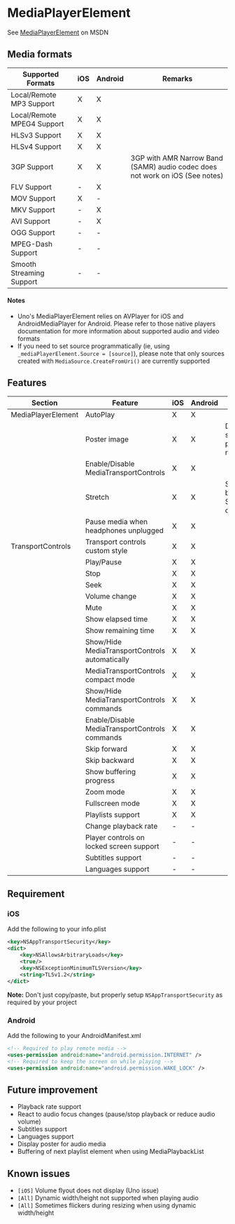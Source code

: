 # MediaPlayerElement

See [MediaPlayerElement](https://docs.microsoft.com/en-us/uwp/api/windows.ui.xaml.controls.mediaplayerelement) on MSDN

## Media formats

| Supported Formats    									| iOS	| Android	| Remarks							|
|-------------------------------------------------------|-------|-----------|-----------------------------------|
| Local/Remote MP3 Support								| X     | X  		|									|
| Local/Remote MPEG4 Support							| X     | X  		|									|
| HLSv3	Support											| X     | X  		| 									|
| HLSv4	Support											| X     | X  		|									|
| 3GP Support											| X     | X  		| 3GP with AMR Narrow Band (SAMR) audio codec does not work on iOS (See notes) |
| FLV Support											| -     | X  		|									|
| MOV Support											| X     | -  		|									|
| MKV Support											| -     | X  		|									|
| AVI Support											| -     | X  		| 									|
| OGG Support											| -     | -  		|									|
| MPEG-Dash	Support										| -     | -  		| 									|
| Smooth Streaming Support								| -     | -  		| 									|

#### Notes

* Uno's MediaPlayerElement relies on AVPlayer for iOS and AndroidMediaPlayer for Android. Please refer to those native players documentation for more information about supported audio and video formats
* If you need to set source programmatically (ie, using `_mediaPlayerElement.Source = [source]`), please note that only sources created with `MediaSource.CreateFromUri()` are currently supported

## Features 

| Section				| Feature    											| iOS	| Android	| Remarks										|
|-----------------------|-------------------------------------------------------|-------|-----------|-----------------------------------------------|
| MediaPlayerElement	| AutoPlay  											| X     | X  		|												|
|						| Poster image											| X     | X  		| Does not show when playing music				|
|						| Enable/Disable MediaTransportControls			  		| X     | X  		|												|
|						| Stretch										  		| X     | X  		| Stretch.None behave like Stretch.Fill on iOS	|
|						| Pause media when headphones unplugged			  		| X     | X  		| 												|
| TransportControls		| Transport controls custom style						| X     | X  		|												|
| 			    		| Play/Pause 											| X     | X  		|												|
|						| Stop  												| X     | X  		|												|
| 						| Seek  												| X     | X  		|												|
|						| Volume change											| X     | X  		|												|
|						| Mute													| X     | X  		|												|
|						| Show elapsed time										| X     | X  		|												|
|						| Show remaining time									| X     | X  		|												|
|						| Show/Hide MediaTransportControls automatically		| X     | X  		|												|
|						| MediaTransportControls compact mode					| X     | X  		|												|
|						| Show/Hide MediaTransportControls commands  			| X     | X  		|												|
|						| Enable/Disable MediaTransportControls commands  		| X     | X  		|												|
|						| Skip forward											| X     | X  		|												|
|						| Skip backward											| X     | X  		|												|
|						| Show buffering progress						  		| X     | X  		|												|
|						| Zoom mode												| X     | X  		| 												|
|						| Fullscreen mode								  		| X     | X  		|												|
|						| Playlists support		  								| X     | X  		|												|
|						| Change playback rate									| -     | -  		|												|
|						| Player controls on locked screen support  			| -     | -  		|												|
|						| Subtitles	support			  							| -     | -  		|												|
|						| Languages	support			  							| -     | -  		|												|

## Requirement

### iOS

Add the following to your info.plist

```xml
<key>NSAppTransportSecurity</key>
<dict>
	<key>NSAllowsArbitraryLoads</key>
	<true/>
	<key>NSExceptionMinimumTLSVersion</key>
	<string>TLSv1.2</string>
</dict>
```

__Note:__ Don't just copy/paste, but properly setup `NSAppTransportSecurity` as required by your project

### Android

Add the following to your AndroidManifest.xml

```xml
<!-- Required to play remote media -->
<uses-permission android:name="android.permission.INTERNET" />
<!-- Required to keep the screen on while playing -->
<uses-permission android:name="android.permission.WAKE_LOCK" />
```

## Future improvement

- Playback rate support
- React to audio focus changes (pause/stop playback or reduce audio volume)
- Subtitles support
- Languages support	
- Display poster for audio media
- Buffering of next playlist element when using MediaPlaybackList

## Known issues

- `[iOS]` Volume flyout does not display (Uno issue)
- `[All]` Dynamic width/height not supported when playing audio
- `[All]` Sometimes flickers during resizing when using dynamic width/height